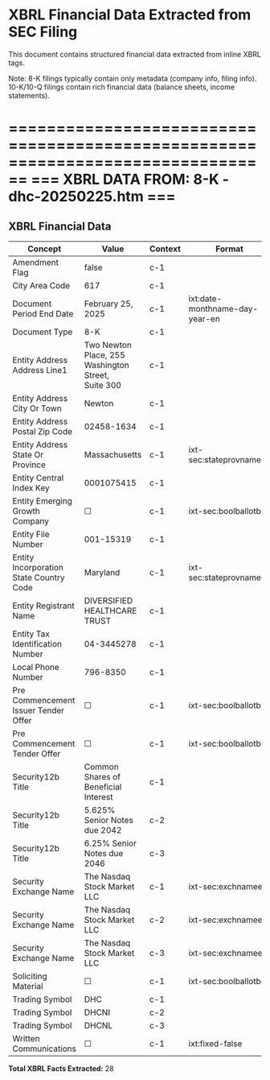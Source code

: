 # XBRL Financial Data Extracted from SEC Filing

This document contains structured financial data extracted from inline XBRL tags.

Note: 8-K filings typically contain only metadata (company info, filing info).
      10-K/10-Q filings contain rich financial data (balance sheets, income statements).


================================================================================
=== XBRL DATA FROM: 8-K - dhc-20250225.htm ===
================================================================================

## XBRL Financial Data

| Concept | Value | Context | Format |
|---------|-------|---------|--------|
| Amendment Flag | false | c-1 |  |
| City Area Code | 617 | c-1 |  |
| Document Period End Date | February 25, 2025 | c-1 | ixt:date-monthname-day-year-en |
| Document Type | 8-K | c-1 |  |
| Entity Address Address Line1 | Two Newton Place, 255 Washington Street, Suite 300 | c-1 |  |
| Entity Address City Or Town | Newton | c-1 |  |
| Entity Address Postal Zip Code | 02458-1634 | c-1 |  |
| Entity Address State Or Province | Massachusetts | c-1 | ixt-sec:stateprovnameen |
| Entity Central Index Key | 0001075415 | c-1 |  |
| Entity Emerging Growth Company | ☐ | c-1 | ixt-sec:boolballotbox |
| Entity File Number | 001-15319 | c-1 |  |
| Entity Incorporation State Country Code | Maryland | c-1 | ixt-sec:stateprovnameen |
| Entity Registrant Name | DIVERSIFIED HEALTHCARE TRUST | c-1 |  |
| Entity Tax Identification Number | 04-3445278 | c-1 |  |
| Local Phone Number | 796-8350 | c-1 |  |
| Pre Commencement Issuer Tender Offer | ☐ | c-1 | ixt-sec:boolballotbox |
| Pre Commencement Tender Offer | ☐ | c-1 | ixt-sec:boolballotbox |
| Security12b Title | Common Shares of Beneficial Interest | c-1 |  |
| Security12b Title | 5.625% Senior Notes due 2042 | c-2 |  |
| Security12b Title | 6.25% Senior Notes due 2046 | c-3 |  |
| Security Exchange Name | The Nasdaq Stock Market LLC | c-1 | ixt-sec:exchnameen |
| Security Exchange Name | The Nasdaq Stock Market LLC | c-2 | ixt-sec:exchnameen |
| Security Exchange Name | The Nasdaq Stock Market LLC | c-3 | ixt-sec:exchnameen |
| Soliciting Material | ☐ | c-1 | ixt-sec:boolballotbox |
| Trading Symbol | DHC | c-1 |  |
| Trading Symbol | DHCNI | c-2 |  |
| Trading Symbol | DHCNL | c-3 |  |
| Written Communications | ☐ | c-1 | ixt:fixed-false |

**Total XBRL Facts Extracted:** 28


